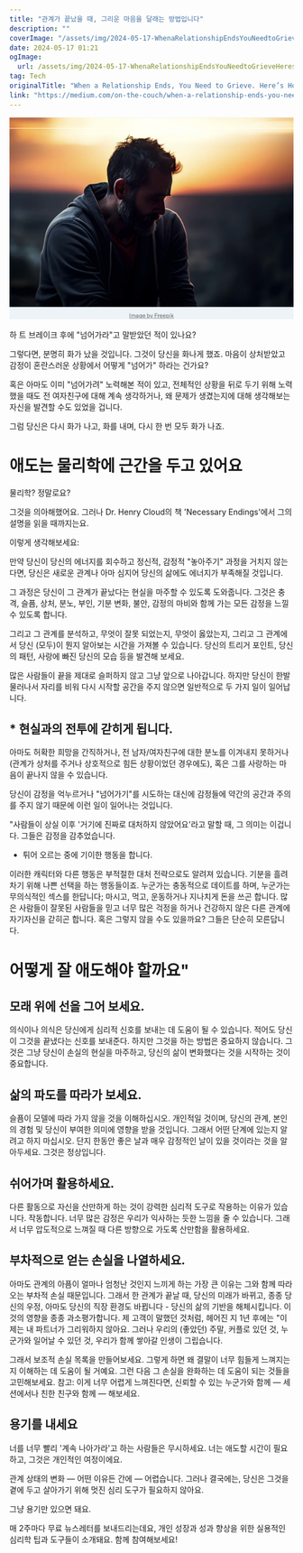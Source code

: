 ```yaml
---
title: "관계가 끝났을 때, 그리운 마음을 달래는 방법입니다"
description: ""
coverImage: "/assets/img/2024-05-17-WhenaRelationshipEndsYouNeedtoGrieveHeresHow_0.png"
date: 2024-05-17 01:21
ogImage: 
  url: /assets/img/2024-05-17-WhenaRelationshipEndsYouNeedtoGrieveHeresHow_0.png
tag: Tech
originalTitle: "When a Relationship Ends, You Need to Grieve. Here’s How."
link: "https://medium.com/on-the-couch/when-a-relationship-ends-you-need-to-grieve-heres-how-e07f96fc7592"
---
```




![Image](/assets/img/2024-05-17-WhenaRelationshipEndsYouNeedtoGrieveHeresHow_0.png)

하
트 브레이크 후에 "넘어가라"고 말받았던 적이 있나요?

그렇다면, 분명히 화가 났을 것입니다. 그것이 당신을 화나게 했죠. 마음이 상처받았고 감정이 혼란스러운 상황에서 어떻게 "넘어가" 하라는 건가요?

혹은 아마도 이미 "넘어가려" 노력해본 적이 있고, 전체적인 상황을 뒤로 두기 위해 노력했을 때도 전 여자친구에 대해 계속 생각하거나, 왜 문제가 생겼는지에 대해 생각해보는 자신을 발견할 수도 있었을 겁니다.


<div class="content-ad"></div>

그럼 당신은 다시 화가 나고, 화를 내며, 다시 한 번 모두 화가 나죠.

# 애도는 물리학에 근간을 두고 있어요

물리학? 정말로요?

그것을 의아해했어요. 그러나 Dr. Henry Cloud의 책 'Necessary Endings'에서 그의 설명을 읽을 때까지는요.

<div class="content-ad"></div>

이렇게 생각해보세요:

만약 당신이 당신의 에너지를 회수하고 정신적, 감정적 "놓아주기" 과정을 거치지 않는다면, 당신은 새로운 관계나 아마 심지어 당신의 삶에도 에너지가 부족해질 것입니다.

그 과정은 당신이 그 관계가 끝났다는 현실을 마주할 수 있도록 도와줍니다. 그것은 충격, 슬픔, 상처, 분노, 부인, 기분 변화, 불안, 감정의 마비와 함께 가는 모든 감정을 느낄 수 있도록 합니다.

그리고 그 관계를 분석하고, 무엇이 잘못 되었는지, 무엇이 옳았는지, 그리고 그 관계에서 당신 (모두)이 뭔지 알아보는 시간을 가져볼 수 있습니다. 당신의 트리거 포인트, 당신의 패턴, 사랑에 빠진 당신의 모습 등을 발견해 보세요.

<div class="content-ad"></div>

많은 사람들이 끝을 제대로 슬퍼하지 않고 그냥 앞으로 나아갑니다. 하지만 당신이 한발 물러나서 자리를 비워 다시 시작할 공간을 주지 않으면 일반적으로 두 가지 일이 일어납니다.

## * 현실과의 전투에 갇히게 됩니다.

아마도 허확한 희망을 간직하거나, 전 남자/여자친구에 대한 분노를 이겨내지 못하거나 (관계가 상처를 주거나 상호적으로 힘든 상황이었던 경우에도), 혹은 그를 사랑하는 마음이 끝나지 않을 수 있습니다.

당신이 감정을 억누르거나 "넘어가기"를 시도하는 대신에 감정들에 약간의 공간과 주의를 주지 않기 때문에 이런 일이 일어나는 것입니다.

<div class="content-ad"></div>

"사람들이 상실 이후 '거기에 진짜로 대처하지 않았어요'라고 말할 때, 그 의미는 이겁니다. 그들은 감정을 감추었습니다.

- 튀어 오르는 중에 기이한 행동을 합니다. 

이러한 캐릭터와 다른 행동은 부적절한 대처 전략으로도 알려져 있습니다. 기분을 흘려 차기 위해 나쁜 선택을 하는 행동들이죠. 누군가는 충동적으로 데이트를 하며, 누군가는 무의식적인 섹스를 한답니다; 마시고, 먹고, 운동하거나 지나치게 돈을 쓰곤 합니다. 많은 사람들이 잘못된 사람들을 믿고 너무 많은 걱정을 하거나 건강하지 않은 다른 관계에 자기자신을 갇히곤 합니다. 혹은 그렇지 않을 수도 있을까요? 그들은 단순히 모른답니다.

# 어떻게 잘 애도해야 할까요"

<div class="content-ad"></div>

## 모래 위에 선을 그어 보세요.

의식이나 의식은 당신에게 심리적 신호를 보내는 데 도움이 될 수 있습니다. 적어도 당신이 그것을 끝냈다는 신호를 보내준다. 하지만 그것을 하는 방법은 중요하지 않습니다. 그것은 그냥 당신이 손실의 현실을 마주하고, 당신의 삶이 변화했다는 것을 시작하는 것이 중요합니다.

## 삶의 파도를 따라가 보세요.

슬픔이 모델에 따라 가지 않을 것을 이해하십시오. 개인적일 것이며, 당신의 관계, 본인의 경험 및 당신이 부여한 의미에 영향을 받을 것입니다. 그래서 어떤 단계에 있는지 알려고 하지 마십시오. 단지 한동안 좋은 날과 매우 감정적인 날이 있을 것이라는 것을 알아두세요. 그것은 정상입니다.

<div class="content-ad"></div>

## 쉬어가며 활용하세요.

다른 활동으로 자신을 산만하게 하는 것이 강력한 심리적 도구로 작용하는 이유가 있습니다. 작동합니다. 너무 많은 감정은 우리가 익사하는 듯한 느낌을 줄 수 있습니다. 그래서 너무 압도적으로 느껴질 때 다른 방향으로 가도록 산만함을 활용하세요.

## 부차적으로 얻는 손실을 나열하세요.

아마도 관계의 아픔이 얼마나 엄청난 것인지 느끼게 하는 가장 큰 이유는 그와 함께 따라오는 부차적 손실 때문입니다. 그래서 한 관계가 끝날 때, 당신의 미래가 바뀌고, 종종 당신의 우정, 아마도 당신의 직장 환경도 바뀝니다 - 당신의 삶의 기반을 해체시킵니다. 이것의 영향을 종종 과소평가합니다. 제 고객이 말했던 것처럼, 헤어진 지 1년 후에는 "이제는 내 파트너가 그리워하지 않아요. 그러나 우리의 (좋았던) 주말, 커플로 있던 것, 누군가와 일어날 수 있던 것, 우리가 함께 쌓아갈 인생이 그립습니다.

<div class="content-ad"></div>

그래서 보조적 손실 목록을 만들어보세요. 그렇게 하면 왜 결말이 너무 힘들게 느껴지는지 이해하는 데 도움이 될 거예요. 그런 다음 그 손실을 완화하는 데 도움이 되는 것들을 고민해보세요. 참고: 이게 너무 어렵게 느껴진다면, 신뢰할 수 있는 누군가와 함께 — 세션에서나 친한 친구와 함께 — 해보세요.

## 용기를 내세요

너를 너무 빨리 '계속 나아가라'고 하는 사람들은 무시하세요. 너는 애도할 시간이 필요하고, 그것은 개인적인 여정이에요.

관계 상태의 변화 — 어떤 이유든 간에 — 어렵습니다. 그러나 결국에는, 당신은 그것을 곁에 두고 살아가기 위해 멋진 심리 도구가 필요하지 않아요.

<div class="content-ad"></div>

그냥 용기만 있으면 돼요.

매 2주마다 무료 뉴스레터를 보내드리는데요, 개인 성장과 성과 향상을 위한 실용적인 심리학 팁과 도구들이 소개돼요. 함께 참여해보세요!